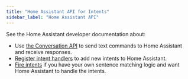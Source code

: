 ```yaml
---
title: "Home Assistant API for Intents"
sidebar_label: "Home Assistant API"
---
```


See the Home Assistant developer documentation about:

 - Use [the Conversation API](https://developers.home-assistant.io/docs/intent_conversation_api) to send text commands to Home Assistant and receive responses.
 - [Register intent handlers](https://developers.home-assistant.io/docs/intent_handling) to add new intents to Home Assistant.
 - [Fire intents](https://developers.home-assistant.io/docs/intent_firing) if you have your own sentence matching logic and want Home Assistant to handle the intents.
